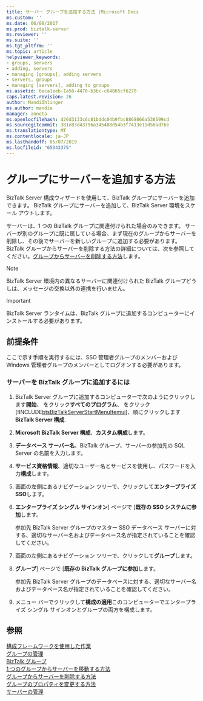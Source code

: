 ```yaml
---
title: サーバー グループを追加する方法 |Microsoft Docs
ms.custom: ''
ms.date: 06/08/2017
ms.prod: biztalk-server
ms.reviewer: ''
ms.suite: ''
ms.tgt_pltfrm: ''
ms.topic: article
helpviewer_keywords:
- groups, servers
- adding, servers
- managing [groups], adding servers
- servers, groups
- managing [servers], adding to groups
ms.assetid: 6eca1eeb-1a56-4470-b3bc-c64865cf6270
caps.latest.revision: 26
author: MandiOhlinger
ms.author: mandia
manager: anneta
ms.openlocfilehash: d26d3133c6c81bddc04b9fbc8868066a538599cd
ms.sourcegitcommit: 381e83d43796a345488d54b3f7413e11d56ad7be
ms.translationtype: MT
ms.contentlocale: ja-JP
ms.lasthandoff: 05/07/2019
ms.locfileid: "65343375"
---
```

# <a name="how-to-add-a-server-to-a-group"></a>グループにサーバーを追加する方法
BizTalk Server 構成ウィザードを使用して、BizTalk グループにサーバーを追加できます。 BizTalk グループにサーバーを追加して、BizTalk Server 環境をスケール アウトします。  
  
 サーバーは、1 つの BizTalk グループに関連付けられた場合のみできます。 サーバーが別のグループに既に属している場合、まず現在のグループからサーバーを削除し、その後でサーバーを新しいグループに追加する必要があります。 BizTalk グループからサーバーを削除する方法の詳細については、次を参照してください。[グループからサーバーを削除する方法](../core/how-to-remove-a-server-from-a-group.md)します。  
  
> [!NOTE]
>  BizTalk Server 環境内の異なるサーバーに関連付けられた BizTalk グループどうしは、メッセージの交換以外の連携を行いません。  
  
> [!IMPORTANT]
>  BizTalk Server ランタイムは、BizTalk グループに追加するコンピューターにインストールする必要があります。  
  
## <a name="prerequisites"></a>前提条件  
 ここで示す手順を実行するには、SSO 管理者グループのメンバーおよび Windows 管理者グループのメンバーとしてログオンする必要があります。  
  
### <a name="to-add-a-server-to-a-biztalk-group"></a>サーバーを BizTalk グループに追加するには  
  
1. BizTalk Server グループに追加するコンピューターで次のようにクリックします**開始**、 をクリック**すべてのプログラム**、 をクリック[!INCLUDE[btsBizTalkServerStartMenuItemui](../includes/btsbiztalkserverstartmenuitemui-md.md)]、順にクリックします**BizTalk Server 構成**.  
  
2. **Microsoft BizTalk Server 構成**、**カスタム構成**します。  
  
3. **データベース サーバー名**、BizTalk グループ、サーバーの参加先の SQL Server の名前を入力します。  
  
4. **サービス資格情報**、適切なユーザー名とサービスを使用し、パスワードを入力**構成**します。  
  
5. 画面の左側にあるナビゲーション ツリーで、クリックして**エンタープライズ SSO**します。  
  
6. **エンタープライズ シングル サインオン**] ページで [**既存の SSO システムに参加**します。  
  
    参加先 BizTalk Server グループのマスター SSO データベース サーバーに対する、適切なサーバー名およびデータベース名が指定されていることを確認してください。  
  
7. 画面の左側にあるナビゲーション ツリーで、クリックして**グループ**します。  
  
8. **グループ**] ページで [**既存の BizTalk グループに参加**します。  
  
    参加先 BizTalk Server グループのデータベースに対する、適切なサーバー名およびデータベース名が指定されていることを確認してください。  
  
9. メニュー バーでクリックして**構成の適用**このコンピューターでエンタープライズ シングル サインオンとグループの両方を構成します。  
  
## <a name="see-also"></a>参照  
 [構成フレームワークを使用した作業](../install-and-config-guides/working-with-the-configuration-framework.md)   
 [グループの管理](../core/managing-groups.md)   
 [BizTalk グループ](../core/biztalk-groups.md)   
 [1 つのグループからサーバーを移動する方法](../core/how-to-move-a-server-from-one-group-to-another.md)   
 [グループからサーバーを削除する方法](../core/how-to-remove-a-server-from-a-group.md)   
 [グループのプロパティを変更する方法](../core/how-to-modify-group-properties.md)   
 [サーバーの管理](../core/managing-servers.md)